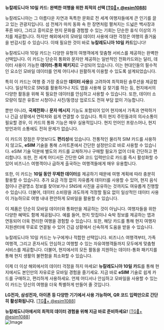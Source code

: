 **뉴칼레도니아 10일 카드: 완벽한 여행을 위한 최적의 선택 [[TG💪+ @esim1088](https://t.me/s/esim1088)]**

뉴칼레도니아는 그 아름다운 자연과 독특한 문화로 전 세계 여행자들에게 큰 인기를 끌고 있는 관광지입니다. 섬 전체가 마치 동화 속 한 장면처럼 펼쳐지는 드넓은 백사장과 푸른 바다, 그리고 흥미로운 현지 문화를 경험할 수 있는 기회는 단순한 휴식 이상의 가치를 제공합니다. 하지만 해외에서의 모바일 데이터 사용에 대한 걱정은 여행의 즐거움을 반감시킬 수 있습니다. 이때 필요한 것이 바로 **뉴칼레도니아 10일 카드**입니다!

뉴칼레도니아 10일 카드는 다양한 유형의 여행객에게 맞춤형 서비스를 제공하는 완벽한 선택입니다. 이 카드는 단순히 통화와 문자만 제공하는 일반적인 전화카드와는 달리, 데이터 사용이 가능한 **데이터-통화 패키지**로 구성되어 있습니다. 이는 현대인들의 필수적인 요소인 모바일 데이터를 언제 어디서나 원활하게 이용할 수 있도록 설계되었습니다.

특히 이 카드는 여행 중 가장 중요한 **데이터 사용**을 고려하여 최적화된 솔루션을 제공합니다. 일상적으로 SNS를 활용하거나 지도 앱을 사용해 길 찾기를 하는 등, 현지에서의 다양한 활동을 위해 꼭 필요한 데이터를 안심하고 사용할 수 있습니다. 또한, 데이터 소모량이 많은 유튜브 시청이나 사진/동영상 업로드도 전혀 부담 없이 가능합니다. 

뿐만 아니라, **국제전화**나 **문자 메시지** 기능도 포함되어 있어 현지에서 가족과 연락하거나 긴급 상황에서 연락처와 쉽게 연결할 수 있습니다. 특히 현지 주민들과의 의사소통이 필요할 경우, 이 카드의 통화 기능은 매우 실용적입니다. 현지 언어인 프랑스어나, 현지 방언과의 소통에도 전혀 문제가 없습니다.

이 카드의 장점은 무엇보다도 **편리성**에 있습니다. 전통적인 물리적 SIM 카드를 사용하지 않고도, **eSIM** 기술을 통해 스마트폰에서 간단한 설정만으로 바로 사용할 수 있습니다. eSIM 기술 덕분에 별도의 카드를 교체하거나 구매할 필요가 없어 더욱 간단하고 편리합니다. 또한, 전 세계 어디서든 간단한 QR 코드 입력만으로 카드를 즉시 활성화할 수 있어 비즈니스 여행객이나 급하게 출국하는 여행객들에게 매우 유용합니다.

또한, 이 카드는 **10일 동안 무제한 데이터**를 제공하기 때문에 여행 계획에 따라 충분히 활용할 수 있습니다. 추가 요금 걱정 없이 자유롭게 데이터를 사용할 수 있어, 현지 음식점이나 관광명소 정보를 찾아보거나 SNS에 사진을 공유하는 것까지도 여유롭게 진행할 수 있습니다. 더불어, 데이터 소비량을 과도하게 걱정할 필요 없이 일상적인 데이터 사용이 가능하므로 여행 내내 편안하게 모바일을 활용할 수 있습니다.

이 제품은 단순히 모바일 데이터와 통화만을 제공하는 것이 아닙니다. 여행자들을 위한 다양한 혜택도 함께 제공됩니다. 예를 들어, 현지 맛집이나 숙박 정보를 제공하는 앱과 연동되어 더욱 편리한 여행을 경험할 수 있습니다. 또한, 해당 카드를 통해 현지 여행자 지원센터에 무료로 연결될 수 있어 긴급 상황에서 신속하게 도움을 받을 수 있습니다.

뉴칼레도니아 10일 카드는 누구에게나 적합한 선택입니다. 비즈니스 여행객부터, 가족 여행객, 그리고 혼자서도 안심하고 여행할 수 있는 자유여행객들까지 모두에게 맞춤형 서비스를 제공합니다. 더불어, 현지에서의 모든 활동을 지원하는 데이터-통화 패키지를 통해 현지 생활의 불편함을 최소화할 수 있습니다.

이제 더 이상 해외에서의 데이터 걱정을 하지 마세요! **뉴칼레도니아 10일 카드**를 통해 현지에서도 본인만의 자유로운 모바일 경험을 즐기세요. 지금 바로 **eSIM** 기술로 쉽게 카드를 구매하고, 편리하게 사용하세요. 언제 어디서나 안심하고 모바일을 사용할 수 있는 이 카드는 당신의 여행을 더욱 특별하게 만들어 줄 것입니다.

**LG전자, 삼성전자, 아이폰 등 다양한 기기에서 사용 가능하며, QR 코드 입력만으로 간단히 활성화됩니다.** [[TG💪+ @esim1088](https://t.me/s/esim1088)]

**뉴칼레도니아에서의 최적의 데이터 경험을 위해 지금 바로 준비하세요!** [[TG💪+ @esim1088](https://t.me/s/esim1088)]  
![Image](https://i.postimg.cc/Y0z9fWf4/image.png)